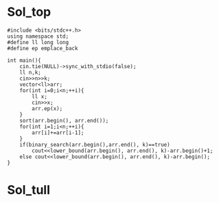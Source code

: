 # Sol_top

    #include <bits/stdc++.h>
    using namespace std;
    #define ll long long
    #define ep emplace_back
    
    int main(){
        cin.tie(NULL)->sync_with_stdio(false);
        ll n,k;
        cin>>n>>k;
        vector<ll>arr;
        for(int i=0;i<n;++i){
            ll x;
            cin>>x;
            arr.ep(x);
        }
        sort(arr.begin(), arr.end());
        for(int i=1;i<n;++i){
            arr[i]+=arr[i-1];
        }
        if(binary_search(arr.begin(),arr.end(), k)==true)
            cout<<lower_bound(arr.begin(), arr.end(), k)-arr.begin()+1;
        else cout<<lower_bound(arr.begin(), arr.end(), k)-arr.begin();
    }

# Sol_tull

